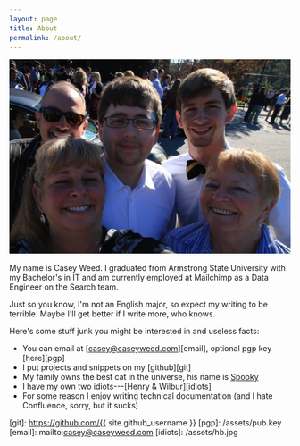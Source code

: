 ```yaml
---
layout: page
title: About
permalink: /about/
---
```


![me, graduation day](/assets/self.jpg)

My name is Casey Weed. I graduated from Armstrong State University with my Bachelor's in IT and am currently employed at Mailchimp as a Data Engineer on the Search team.

Just so you know, I'm not an English major, so expect my writing to be terrible. Maybe I'll get better if I write more, who knows.

Here's some stuff junk you might be interested in and useless facts:

* You can email at [casey@caseyweed.com][email], optional pgp key [here][pgp]
* I put projects and snippets on my [github][git]
* My family owns the best cat in the universe, his name is [Spooky](/assets/spooky.jpg)
* I have my own two idiots---[Henry & Wilbur][idiots]
* For some reason I enjoy writing technical documentation (and I hate Confluence, sorry, but it sucks)

[git]: https://github.com/{{ site.github_username }}
[pgp]: /assets/pub.key
[email]: mailto:casey@caseyweed.com
[idiots]: /assets/hb.jpg

